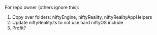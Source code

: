 For repo owner (others ignore this):

1. Copy over folders: niftyEngine, niftyReality, niftyRealityAppHelpers
2. Update niftyReality.ts to not use hard niftyOS include
3. Profit?